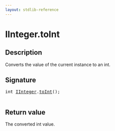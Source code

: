 ```yaml
---
layout: stdlib-reference
---
```


# IInteger\.toInt

## Description

Converts the value of the current instance to an <span class='code'><span class="code_keyword">int</span></span>.



## Signature 

<pre>
<span class="code_keyword">int</span> <a href="../interfaces/iinteger-01/index.html" class="code_type">IInteger</a>.<a href="toint-2.html">toInt</a>();

</pre>

## Return value
The converted <span class='code'><span class="code_keyword">int</span></span> value.


